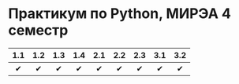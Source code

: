 # Практикум по Python, МИРЭА 4 семестр
| 1.1 | 1.2 | 1.3 | 1.4 | 2.1 | 2.2 | 2.3 | 3.1 | 3.2 |
|:---:|:---:|:---:|:---:|:---:|:---:|:---:|:---:|:---:|
| ✔ | ✔ | ✔ | ✔ | ✔ | ✔ | ✔ | ✔ | ✔ |
